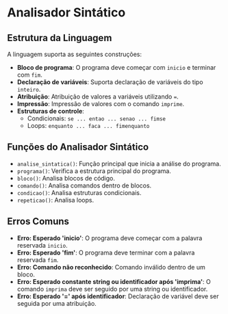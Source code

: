 # Analisador Sintático

## Estrutura da Linguagem

A linguagem suporta as seguintes construções:

- **Bloco de programa**: O programa deve começar com `inicio` e terminar com `fim`.
- **Declaração de variáveis**: Suporta declaração de variáveis do tipo `inteiro`.
- **Atribuição**: Atribuição de valores a variáveis utilizando `=`.
- **Impressão**: Impressão de valores com o comando `imprime`.
- **Estruturas de controle**:
  - Condicionais: `se ... entao ... senao ... fimse`
  - Loops: `enquanto ... faca ... fimenquanto`

## Funções do Analisador Sintático

- `analise_sintatica()`: Função principal que inicia a análise do programa.
- `programa()`: Verifica a estrutura principal do programa.
- `bloco()`: Analisa blocos de código.
- `comando()`: Analisa comandos dentro de blocos.
- `condicao()`: Analisa estruturas condicionais.
- `repeticao()`: Analisa loops.

## Erros Comuns

- **Erro: Esperado 'inicio'**: O programa deve começar com a palavra reservada `inicio`.
- **Erro: Esperado 'fim'**: O programa deve terminar com a palavra reservada `fim`.
- **Erro: Comando não reconhecido**: Comando inválido dentro de um bloco.
- **Erro: Esperado constante string ou identificador após 'imprima'**: O comando `imprima` deve ser seguido por uma string ou identificador.
- **Erro: Esperado '=' após identificador**: Declaração de variável deve ser seguida por uma atribuição.

